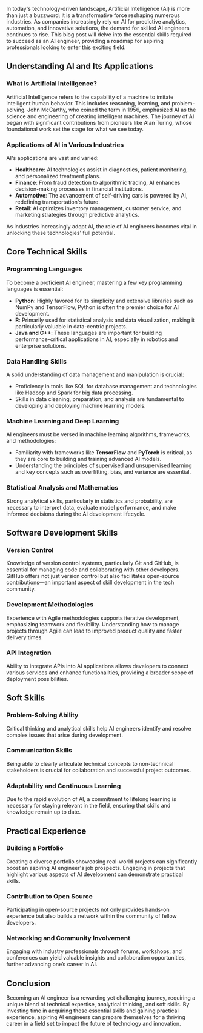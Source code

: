 In today's technology-driven landscape, Artificial Intelligence (AI) is more than just a buzzword; it is a transformative force reshaping numerous industries. As companies increasingly rely on AI for predictive analytics, automation, and innovative solutions, the demand for skilled AI engineers continues to rise. This blog post will delve into the essential skills required to succeed as an AI engineer, providing a roadmap for aspiring professionals looking to enter this exciting field.

## Understanding AI and Its Applications

### What is Artificial Intelligence?
Artificial Intelligence refers to the capability of a machine to imitate intelligent human behavior. This includes reasoning, learning, and problem-solving. John McCarthy, who coined the term in 1956, emphasized AI as the science and engineering of creating intelligent machines. The journey of AI began with significant contributions from pioneers like Alan Turing, whose foundational work set the stage for what we see today.

### Applications of AI in Various Industries
AI's applications are vast and varied:
- **Healthcare**: AI technologies assist in diagnostics, patient monitoring, and personalized treatment plans.
- **Finance**: From fraud detection to algorithmic trading, AI enhances decision-making processes in financial institutions.
- **Automotive**: The advancement of self-driving cars is powered by AI, redefining transportation's future.
- **Retail**: AI optimizes inventory management, customer service, and marketing strategies through predictive analytics.

As industries increasingly adopt AI, the role of AI engineers becomes vital in unlocking these technologies' full potential.

## Core Technical Skills

### Programming Languages
To become a proficient AI engineer, mastering a few key programming languages is essential:
- **Python**: Highly favored for its simplicity and extensive libraries such as NumPy and TensorFlow, Python is often the premier choice for AI development.
- **R**: Primarily used for statistical analysis and data visualization, making it particularly valuable in data-centric projects.
- **Java and C++**: These languages are important for building performance-critical applications in AI, especially in robotics and enterprise solutions.

### Data Handling Skills
A solid understanding of data management and manipulation is crucial:
- Proficiency in tools like SQL for database management and technologies like Hadoop and Spark for big data processing.
- Skills in data cleaning, preparation, and analysis are fundamental to developing and deploying machine learning models.

### Machine Learning and Deep Learning
AI engineers must be versed in machine learning algorithms, frameworks, and methodologies:
- Familiarity with frameworks like **TensorFlow** and **PyTorch** is critical, as they are core to building and training advanced AI models.
- Understanding the principles of supervised and unsupervised learning and key concepts such as overfitting, bias, and variance are essential.

### Statistical Analysis and Mathematics
Strong analytical skills, particularly in statistics and probability, are necessary to interpret data, evaluate model performance, and make informed decisions during the AI development lifecycle.

## Software Development Skills

### Version Control
Knowledge of version control systems, particularly Git and GitHub, is essential for managing code and collaborating with other developers. GitHub offers not just version control but also facilitates open-source contributions—an important aspect of skill development in the tech community.

### Development Methodologies
Experience with Agile methodologies supports iterative development, emphasizing teamwork and flexibility. Understanding how to manage projects through Agile can lead to improved product quality and faster delivery times.

### API Integration
Ability to integrate APIs into AI applications allows developers to connect various services and enhance functionalities, providing a broader scope of deployment possibilities.

## Soft Skills

### Problem-Solving Ability
Critical thinking and analytical skills help AI engineers identify and resolve complex issues that arise during development.

### Communication Skills
Being able to clearly articulate technical concepts to non-technical stakeholders is crucial for collaboration and successful project outcomes.

### Adaptability and Continuous Learning
Due to the rapid evolution of AI, a commitment to lifelong learning is necessary for staying relevant in the field, ensuring that skills and knowledge remain up to date.

## Practical Experience

### Building a Portfolio
Creating a diverse portfolio showcasing real-world projects can significantly boost an aspiring AI engineer's job prospects. Engaging in projects that highlight various aspects of AI development can demonstrate practical skills.

### Contribution to Open Source
Participating in open-source projects not only provides hands-on experience but also builds a network within the community of fellow developers.

### Networking and Community Involvement
Engaging with industry professionals through forums, workshops, and conferences can yield valuable insights and collaboration opportunities, further advancing one’s career in AI.

## Conclusion
Becoming an AI engineer is a rewarding yet challenging journey, requiring a unique blend of technical expertise, analytical thinking, and soft skills. By investing time in acquiring these essential skills and gaining practical experience, aspiring AI engineers can prepare themselves for a thriving career in a field set to impact the future of technology and innovation.